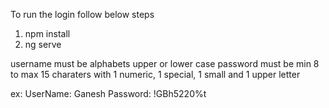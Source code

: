 To run the login follow below steps

1. npm install
2. ng serve

username must be alphabets upper or lower case
password must be min 8 to max 15 charaters with 1 numeric, 1 special, 1 small and 1 upper letter

ex: UserName: Ganesh
	Password: !GBh5220%t










